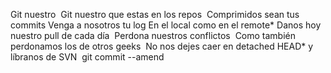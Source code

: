 Git nuestro 
Git nuestro que estas en los repos  
Comprimidos sean tus commits
Venga a nosotros tu log
En el local como en el remote*
Danos hoy nuestro pull de cada día 
Perdona nuestros conflictos 
Como también perdonamos los de otros geeks  
No nos dejes caer en detached HEAD*
y líbranos de SVN 
git commit --amend

